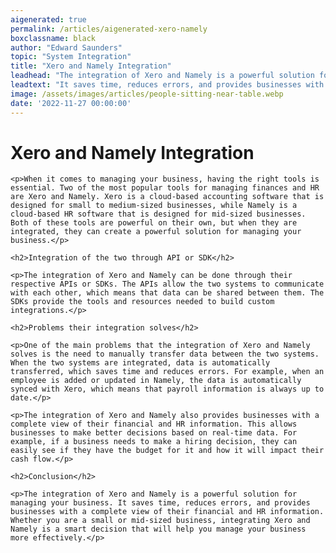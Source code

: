 ```yaml
---
aigenerated: true
permalink: /articles/aigenerated-xero-namely
boxclassname: black
author: "Edward Saunders"
topic: "System Integration"
title: "Xero and Namely Integration"
leadhead: "The integration of Xero and Namely is a powerful solution for managing your business"
leadtext: "It saves time, reduces errors, and provides businesses with a complete view of their financial and HR information. Whether you are a small or mid-sized business, integrating Xero and Namely is a smart decision that will help you manage your business more effectively."
image: /assets/images/articles/people-sitting-near-table.webp
date: '2022-11-27 00:00:00'
---
```

<div class="arttext">    <h1>Xero and Namely Integration</h1>

    <p>When it comes to managing your business, having the right tools is essential. Two of the most popular tools for managing finances and HR are Xero and Namely. Xero is a cloud-based accounting software that is designed for small to medium-sized businesses, while Namely is a cloud-based HR software that is designed for mid-sized businesses. Both of these tools are powerful on their own, but when they are integrated, they can create a powerful solution for managing your business.</p>

    <h2>Integration of the two through API or SDK</h2>

    <p>The integration of Xero and Namely can be done through their respective APIs or SDKs. The APIs allow the two systems to communicate with each other, which means that data can be shared between them. The SDKs provide the tools and resources needed to build custom integrations.</p>

    <h2>Problems their integration solves</h2>

    <p>One of the main problems that the integration of Xero and Namely solves is the need to manually transfer data between the two systems. When the two systems are integrated, data is automatically transferred, which saves time and reduces errors. For example, when an employee is added or updated in Namely, the data is automatically synced with Xero, which means that payroll information is always up to date.</p>

    <p>The integration of Xero and Namely also provides businesses with a complete view of their financial and HR information. This allows businesses to make better decisions based on real-time data. For example, if a business needs to make a hiring decision, they can easily see if they have the budget for it and how it will impact their cash flow.</p>

    <h2>Conclusion</h2>

    <p>The integration of Xero and Namely is a powerful solution for managing your business. It saves time, reduces errors, and provides businesses with a complete view of their financial and HR information. Whether you are a small or mid-sized business, integrating Xero and Namely is a smart decision that will help you manage your business more effectively.</p>
</div>